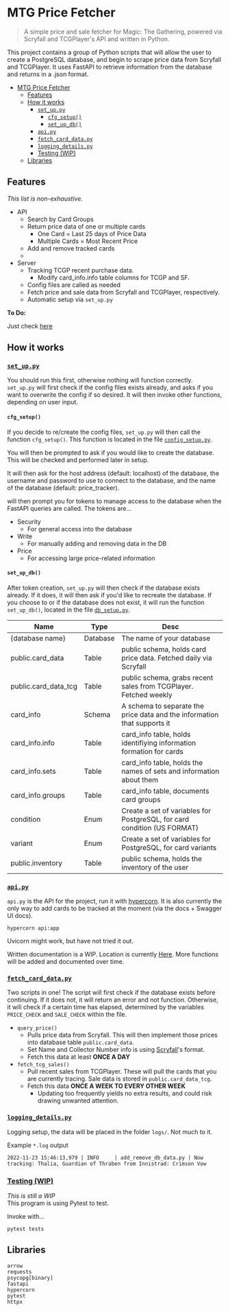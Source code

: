 # MTG Price Fetcher
> A simple price and sale fetcher for Magic: The Gathering, powered via Scryfall and TCGPlayer's API and written in Python.

This project contains a group of Python scripts that will allow the user to create a PostgreSQL database, and begin to scrape price data from Scryfall and TCGPlayer. It uses FastAPI to retrieve information from the database and returns in a .json format. 

- [MTG Price Fetcher](#mtg-price-fetcher)
  - [Features](#features)
  - [How it works](#how-it-works)
    - [`set_up.py`](#set_uppy)
      - [`cfg_setup()`](#cfg_setup)
      - [`set_up_db()`](#set_up_db)
    - [`api.py`](#apipy)
    - [`fetch_card_data.py`](#fetch_card_datapy)
    - [`logging_details.py`](#logging_detailspy)
    - [Testing (WIP)](#testing-wip)
  - [Libraries](#libraries)

## Features
*This list is non-exhaustive.*
- API
  - Search by Card Groups
  - Return price data of one or multiple cards
    - One Card = Last 25 days of Price Data
    - Multiple Cards = Most Recent Price
  - Add and remove tracked cards
  - 
- Server
  - Tracking TCGP recent purchase data. 
      - Modify card_info.info table columns for TCGP and SF.
  - Config files are called as needed
  - Fetch price and sale data from Scryfall and TCGPlayer, respectively.
  - Automatic setup via `set_up.py`

**To Do:**

  Just check [here](https://github.com/sbyt32/mtg_price_fetcher/discussions/22)

## How it works

### [`set_up.py`](set_up.py)
You should run this first, otherwise nothing will function correctly.<br>
`set_up.py` will first check if the config files exists already, and asks if you want to overwrite the config if so desired. It will then invoke other functions, depending on user input.

#### `cfg_setup()`
If you decide to re/create the config files, `set_up.py` will then call the function `cfg_setup()`. This function is located in the file [`config_setup.py`](scripts/setup_scripts/config_setup.py). 

You will then be prompted to ask if you would like to create the database. This will be checked and performed later in setup.

It will then ask for the host address (default: localhost) of the database, the username and password to use to connect to the database, and the name of the database (default: price_tracker). 

 will then prompt you for tokens to manage access to the database when the FastAPI queries are called. The tokens are...
- Security
  - For general access into the database
- Write
  - For manually adding and removing data in the DB
- Price
  - For accessing large price-related information

#### `set_up_db()`
After token creation, `set_up.py` will then check if the database exists already. If it does, it will then ask if you'd like to recreate the database. If you choose to or if the database does not exist, it will run the function `set_up_db()`, located in the file [`db_setup.py`](scripts/setup_scripts/db_setup.py). 

| Name                 | Type     | Desc                                                                     |
| -------------------- | -------- | ------------------------------------------------------------------------ |
| {database name}      | Database | The name of your database                                                |
| public.card_data     | Table    | public schema, holds card price data. Fetched daily via Scryfall         |
| public.card_data_tcg | Table    | public schema, grabs recent sales from TCGPlayer. Fetched weekly         |
| card_info            | Schema   | A schema to separate the price data and the information that supports it |
| card_info.info       | Table    | card_info table, holds identifiying information formation for cards      |
| card_info.sets       | Table    | card_info table, holds the names of sets and information about them      |
| card_info.groups     | Table    | card_info table, documents card groups                                   |
| condition            | Enum     | Create a set of variables for PostgreSQL, for card condition (US FORMAT) |
| variant              | Enum     | Create a set of variables for PostgreSQL, for card variants              |
| public.inventory     | Table    | public schema, holds the inventory of the user                           |

### [`api.py`](api.py)
`api.py` is the API for the project, run it with [hypercorn](https://pgjones.gitlab.io/hypercorn/). It is also currently the only way to add cards to be tracked at the moment (via the docs + Swagger UI docs).

    hypercorn api:app

Uvicorn might work, but have not tried it out.

Written documentation is a WIP. Location is currently [Here](docs/api_functions.md). More functions will be added and documented over time.

### [`fetch_card_data.py`](fetch_card_data.py)
Two scripts in one! The script will first check if the database exists before continuing. If it does not, it will return an error and not function. Otherwise, it will check if a certain time has elapsed, determined by the variables `PRICE_CHECK` and `SALE_CHECK` within the file.

- `query_price()`
  - Pulls price data from Scryfall. This will then implement those prices into database table `public.card_data`.
  - Set Name and Collector Number info is using [Scryfall](https://scryfall.com/sets)'s format.
  - Fetch this data at least **ONCE A DAY**
- `fetch_tcg_sales()`
  - Pull recent sales from TCGPlayer. These will pull the cards that you are currently tracing. Sale data is stored in `public.card_data_tcg`.
  - Fetch this data **ONCE A WEEK TO EVERY OTHER WEEK**
    - Updating too frequently yields no extra results, and could risk drawing unwanted attention.


### [`logging_details.py`](logging_details.py)
Logging setup, the data will be placed in the folder `logs/`. Not much to it.

Example `*.log` output
```log
2022-11-23 15:46:13,979 | INFO     | add_remove_db_data.py | Now tracking: Thalia, Guardian of Thraben from Innistrad: Crimson Vow
```

### [Testing (WIP)](tests/)
*This is still a WIP* <br>
This program is using Pytest to test. 

Invoke with...
```
pytest tests
```

## Libraries
    arrow
    requests
    psycopg[binary]
    fastapi
    hypercorn
    pytest
    httpx

